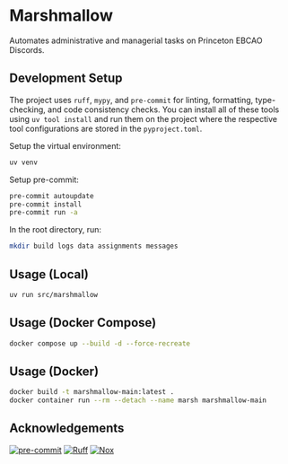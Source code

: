 # Marshmallow

Automates administrative and managerial tasks on Princeton EBCAO Discords.

## Development Setup

The project uses `ruff`, `mypy`, and `pre-commit` for linting, formatting,
type-checking, and code consistency checks. You can install all of
these tools using `uv tool install` and run them on the project
where the respective tool configurations are stored in the
`pyproject.toml`.

Setup the virtual environment:

```bash
uv venv
```

Setup pre-commit:

```bash
pre-commit autoupdate
pre-commit install
pre-commit run -a
```

In the root directory, run:

```bash
mkdir build logs data assignments messages
```

## Usage (Local)

```bash
uv run src/marshmallow
```

## Usage (Docker Compose)

```bash
docker compose up --build -d --force-recreate
```

## Usage (Docker)

```bash
docker build -t marshmallow-main:latest .
docker container run --rm --detach --name marsh marshmallow-main
```

## Acknowledgements

[![pre-commit](https://img.shields.io/badge/pre--commit-enabled-brightgreen?logo=pre-commit)](https://github.com/pre-commit/pre-commit)
[![Ruff](https://img.shields.io/endpoint?url=https://raw.githubusercontent.com/astral-sh/ruff/main/assets/badge/v2.json)](https://github.com/astral-sh/ruff)
[![Nox](https://img.shields.io/badge/%F0%9F%A6%8A-Nox-D85E00.svg)](https://github.com/wntrblm/nox)
